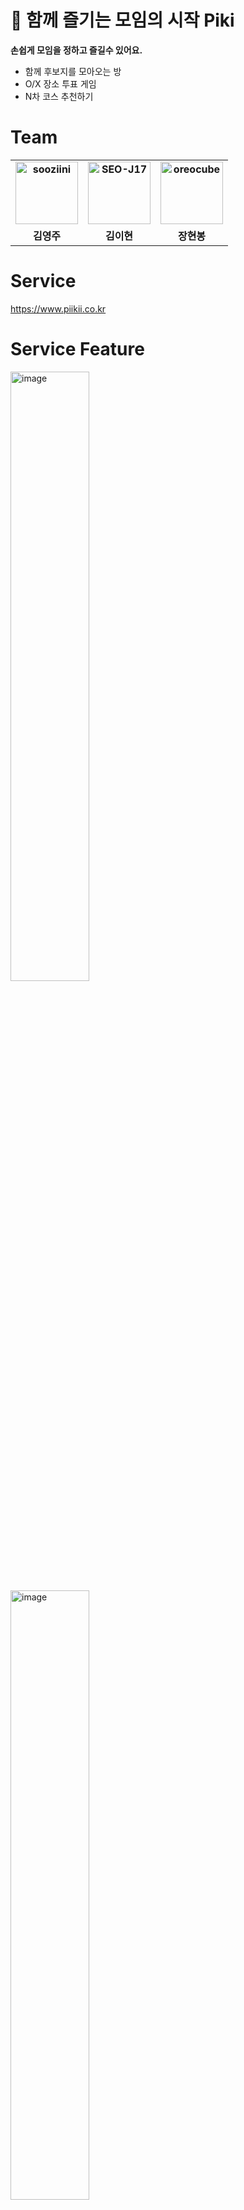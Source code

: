 # 🙌 함께 즐기는 모임의 시작 Piki

**손쉽게 모임을 정하고 즐길수 있어요.**

- 함께 후보지를 모아오는 방
- O/X 장소 투표 게임
- N차 코스 추천하기

# Team

<div>
<table style="font-weight : bold">
      <tr>
         <td align="center">
              <a href="https://github.com/sooziini">                 
                  <img alt="sooziini" src="https://avatars.githubusercontent.com/u/15336672?v=4" width="100" />            
              </a>
          </td>
          <td align="center">
              <a href="https://github.com/SEO-J17">                 
                  <img alt="SEO-J17" src="https://avatars.githubusercontent.com/u/93534188?v=4" width="100" />            
              </a>
          </td>
          <td align="center">
              <a href="https://github.com/oreocube">                 
                  <img alt="oreocube" src="https://avatars.githubusercontent.com/u/51194127?v=4" width="100" />            
              </a>
          </td> 
      </tr>
      <tr>
          <td align="center">김영주</td>
          <td align="center">김이현</td>
          <td align="center">장현봉</td>
      </tr>
  </table>
</div>

# Service

https://www.piikii.co.kr

# Service Feature

<div>
    <img
        width="50%"
        alt="image"
        src="https://github.com/user-attachments/assets/1676e726-8d84-4c0c-8288-d3f87a86f6f0"
    />
    <img
        width="50%"
        alt="image"
        src="https://github.com/user-attachments/assets/f5349ce9-bb2d-4fc9-ab89-699b1bcb1c10"
    />
    <img
        width="50%"
        alt="image"
        src="https://github.com/user-attachments/assets/843cfdd7-5dbe-4a2e-a28e-d39bcf431bdb"
    />
    <img
        width="50%"
        alt="image"
        src="https://github.com/user-attachments/assets/1e7fe43b-643f-4d2d-90fa-fbfb3264bc5a"
    />
</div>

# Application Flow

<img width="1600" alt="piki-application-flow" src="https://github.com/user-attachments/assets/c8b8195c-5718-45ce-9c78-3d7bcd2f24bf">

# Tech

| 구분 | 내용
| -- | -- |
| 프레임워크 | Next.js(v14) | 
| Network | Axios, TanStack-Query(v5) |
| Package Manager | pnpm |
| Style | TailwindCSS, shadcn/ui |
| State Management | ContextAPI, Web-Storage |
| Library | React-Hook-Form, Zod, DnD |
| CI/CD | github, vercel |

# Tech Feature
<div>
  <img src="https://github.com/user-attachments/assets/d0ee6c73-f2af-45f7-8dfe-b371b0665178" alt="image"/>
</div>


